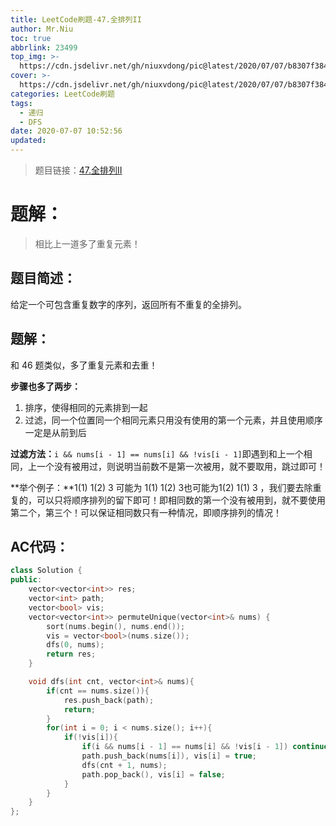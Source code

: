 ```yaml
---
title: LeetCode刷题-47.全排列II
author: Mr.Niu
toc: true
abbrlink: 23499
top_img: >-
  https://cdn.jsdelivr.net/gh/niuxvdong/pic@latest/2020/07/07/b8307f3843a58d597fe0001b7b61b96c.png
cover: >-
  https://cdn.jsdelivr.net/gh/niuxvdong/pic@latest/2020/07/07/b8307f3843a58d597fe0001b7b61b96c.png
categories: LeetCode刷题
tags:
  - 递归
  - DFS
date: 2020-07-07 10:52:56
updated:
---
```




















> 题目链接：[47.全排列II]( https://leetcode-cn.com/problems/permutations-ii/)



# 题解：



> 相比上一道多了重复元素！



## 题目简述：

给定一个可包含重复数字的序列，返回所有不重复的全排列。

## 题解：

和 46 题类似，多了重复元素和去重！



**步骤也多了两步：**

1. 排序，使得相同的元素排到一起
2. 过滤，同一个位置同一个相同元素只用没有使用的第一个元素，并且使用顺序一定是从前到后



**过滤方法：**`i && nums[i - 1] == nums[i] && !vis[i - 1]`即遇到和上一个相同，上一个没有被用过，则说明当前数不是第一次被用，就不要取用，跳过即可！

**举个例子：**1(1) 1(2)  3  可能为 1(1) 1(2)  3也可能为1(2) 1(1)  3 ，我们要去除重复的，可以只将顺序排列的留下即可！即相同数的第一个没有被用到，就不要使用第二个，第三个！可以保证相同数只有一种情况，即顺序排列的情况！





## AC代码：



```c++
class Solution {
public:
    vector<vector<int>> res;
    vector<int> path;
    vector<bool> vis;
    vector<vector<int>> permuteUnique(vector<int>& nums) {
        sort(nums.begin(), nums.end());
        vis = vector<bool>(nums.size());
        dfs(0, nums);
        return res;
    }

    void dfs(int cnt, vector<int>& nums){
        if(cnt == nums.size()){
            res.push_back(path);
            return;
        }
        for(int i = 0; i < nums.size(); i++){
            if(!vis[i]){
                if(i && nums[i - 1] == nums[i] && !vis[i - 1]) continue;
                path.push_back(nums[i]), vis[i] = true;
                dfs(cnt + 1, nums);
                path.pop_back(), vis[i] = false;
            }
        }
    }
};
```



